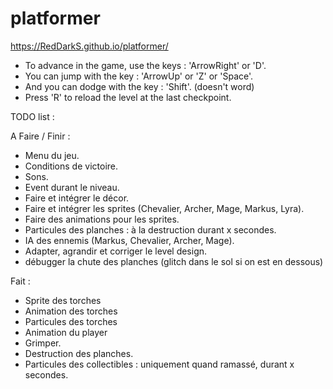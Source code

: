 # platformer

https://RedDarkS.github.io/platformer/

- To advance in the game, use the keys : 'ArrowRight' or 'D'.
- You can jump with the key : 'ArrowUp' or 'Z' or 'Space'.
- And you can dodge with the key : 'Shift'. (doesn't word)
- Press 'R' to reload the level at the last checkpoint.

TODO list :

A Faire / Finir :

- Menu du jeu.
- Conditions de victoire.
- Sons.
- Event durant le niveau.
- Faire et intégrer le décor.
- Faire et intégrer les sprites (Chevalier, Archer, Mage, Markus, Lyra).
- Faire des animations pour les sprites.
- Particules des planches : à la destruction durant x secondes.
- IA des ennemis (Markus, Chevalier, Archer, Mage).
- Adapter, agrandir et corriger le level design.
- débugger la chute des planches (glitch dans le sol si on est en dessous)

Fait :

- Sprite des torches
- Animation des torches
- Particules des torches
- Animation du player
- Grimper.
- Destruction des planches.
- Particules des collectibles : uniquement quand ramassé, durant x secondes.
